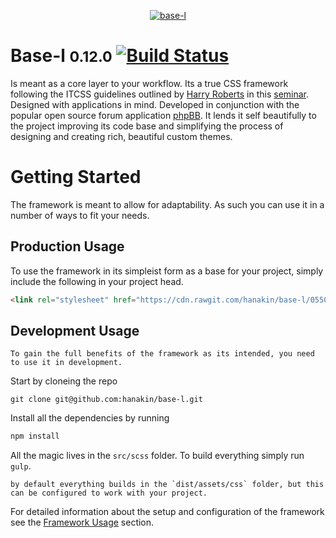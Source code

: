<p align="center">
	<a href="https://github.com/hanakin/base-l">
		<img alt="base-l" src="https://cdn.rawgit.com/hanakin/base-l/master/base-l-banner.svg)">
	</a>
</p>

# Base-l <small>0.12.0</small> [![Build Status](https://img.shields.io/travis/hanakin/base-l/master.svg?style=flat)](https://travis-ci.org/hanakin/base-l)
Is meant as a core layer to your workflow. Its a true CSS framework following
the ITCSS guidelines outlined by [Harry Roberts](http://www.csswizardry.com) in
this [seminar](https://www.youtube.com/watch?v=1OKZOV-iLj4). Designed with
applications in mind. Developed in conjunction with the popular open source
forum application [phpBB](http://www.phpbb.org). It lends it self beautifully to
the project improving its code base and simplifying the process of designing and
creating rich, beautiful custom themes.

# Getting Started
The framework is meant to allow for adaptability. As such you can use it in a
number of ways to fit your needs.

## Production Usage
To use the framework in its simpleist form as a base for your project, simply
include the following in your project head.

```html
<link rel="stylesheet" href="https://cdn.rawgit.com/hanakin/base-l/05504206/dist/assets/css/core.0.12.0.css">
```

## Development Usage
	To gain the full benefits of the framework as its intended, you need to use it in development.

Start by cloneing the repo
```git
git clone git@github.com:hanakin/base-l.git
```

Install all the dependencies by running
```bash
npm install
```

All the magic lives in the `src/scss` folder. To build everything simply run
`gulp`.

	by default everything builds in the `dist/assets/css` folder, but this can be configured to work with your project.

For detailed information about the setup and configuration of the framework see
the [Framework Usage](http://hanakin.github.io/base-l/#/about/) section.
